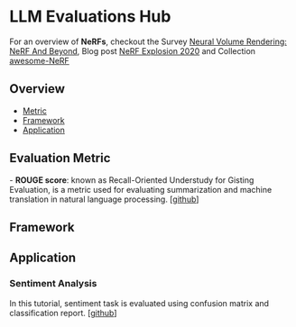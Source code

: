 <h1>LLM Evaluations Hub</h1>

<p>
For an overview of <strong>NeRFs</strong>, checkout the Survey 
<a href="https://example.com">Neural Volume Rendering: NeRF And Beyond</a>, Blog post 
<a href="https://example.com">NeRF Explosion 2020</a> 
and Collection 
<a href="https://example.com">awesome-NeRF</a>
</p>
        

<h2 class="section-title">Overview</h2>
<ul>
<li><a href="#metric">Metric</a></li>
<li><a href="#framework">Framework</a></li>
<li><a href="#application">Application</a></li>
</ul>
        
<div id="metric" class="section">
<h2 class="section-title">Evaluation Metric</h2>
- <b>ROUGE score</b>: known as Recall-Oriented Understudy for Gisting Evaluation, is a metric used for evaluating summarization and machine translation in natural language processing.  [<a href="https://github.com/pltrdy/rouge/tree/master">github</a>]      
        
</div>


<!-- Repeat similar blocks for other sections -->
<div id="framework" class="section">
    <h2 class="section-title">Framework</h2>
<!-- Content for SLAM -->
</div>

<div id="application" class="section">
<h2 class="section-title">Application</h2>
<h3>Sentiment Analysis</h3>In this tutorial, sentiment task is evaluated using confusion matrix and classification report.  [<a href="https://github.com/rajshah4/LLM-Evaluation/blob/main/Sentiment_LLM.ipynb">github</a>] 
</div>
